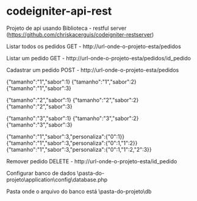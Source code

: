 # codeigniter-api-rest
Projeto de api usando Biblioteca - restful server (https://github.com/chriskacerguis/codeigniter-restserver)


Listar todos os pedidos GET - http://url-onde-o-projeto-esta/pedidos

Listar um pedido GET - http://url-onde-o-projeto-esta/pedidos/id_pedido

Cadastrar um pedido POST - http://url-onde-o-projeto-esta/pedidos

{"tamanho":"1","sabor":1}
{"tamanho":"1","sabor":2}
{"tamanho":"1","sabor":3}

{"tamanho":"2","sabor":1}
{"tamanho":"2","sabor":2}
{"tamanho":"2","sabor":3}

{"tamanho":"3","sabor":1}
{"tamanho":"3","sabor":2}
{"tamanho":"3","sabor":3}

{"tamanho":"1","sabor":3,"personaliza":{"0":1}}
{"tamanho":"1","sabor":3,"personaliza":{"0":1,"1":2}}
{"tamanho":"1","sabor":3,"personaliza":{"0":1,"1":2,"2":3}}


Remover pedido DELETE - http://url-onde-o-projeto-esta/id_pedido

Configurar banco de dados
\pasta-do-projeto\application\config\database.php

Pasta onde o arquivo do banco está
\pasta-do-projeto\db
